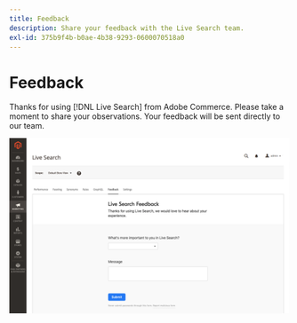```yaml
---
title: Feedback
description: Share your feedback with the Live Search team.
exl-id: 375b9f4b-b0ae-4b38-9293-0600070518a0
---
```

# Feedback

Thanks for using [!DNL Live Search] from Adobe Commerce. Please take a moment to share your observations. Your feedback will be sent directly to our team.

![Live Search Beta Feedback](assets/feedback.png?lang=en)
